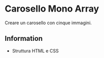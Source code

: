 Carosello Mono Array
===
Creare un carosello con cinque immagini.

## Information
- Struttura HTML e CSS 